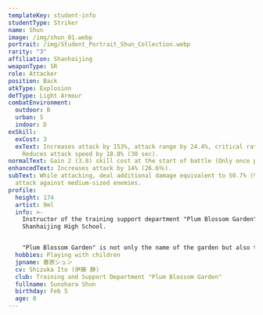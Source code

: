 ```yaml
---
templateKey: student-info
studentType: Striker
name: Shun
image: /img/shun_01.webp
portrait: /img/Student_Portrait_Shun_Collection.webp
rarity: "3"
affiliation: Shanhaijing
weaponType: SR
role: Attacker
position: Back
atkType: Explosion
defType: Light Armour
combatEnvironment:
  outdoor: B
  urban: S
  indoor: D
exSkill:
  exCost: 3
  exText: Increases attack by 153%, attack range by 24.4%, critical rate by 26.3%.
    Reduces attack speed by 18.8% (30 sec).
normalText: Gain 2 (3.8) skill cost at the start of battle (Only once per battle).
enhancedText: Increases attack by 14% (26.6％).
subText: While attacking, deal additional damage equivalent to 50.7% (96.4%) of
  attack against medium-sized enemies.
profile:
  height: 174
  artist: 9ml
  info: >-
    Instructor of the training support department "Plum Blossom Garden" of
    Shanhaijing High School.


    "Plum Blossom Garden" is not only the name of the garden but also the name of club activities. She has a gentle and generous personality and is trusted not only by the children of "Plum Blossom Garden" but also by other students of Shanhaijing. She has worked as an instructor for a long time and rarely gets angry at the pranks of the children, but she is sensitive when her age is mentioned.
  hobbies: Playing with children
  jpname: 春原シュン
  cv: Shizuka Ito (伊藤 静)
  club: Training and Support Department "Plum Blossom Garden"
  fullname: Sunohara Shun
  birthday: Feb 5
  age: 0
---
```

